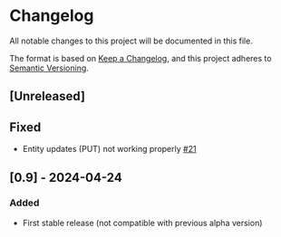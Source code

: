 # Changelog

All notable changes to this project will be documented in this file.

The format is based on [Keep a Changelog](https://keepachangelog.com/en/1.1.0/),
and this project adheres to [Semantic Versioning](https://semver.org/spec/v2.0.0.html).


## [Unreleased]

## Fixed
- Entity updates (PUT) not working properly [#21](https://github.com/SirChri/employee-shift-scheduler/issues/21)

## [0.9] - 2024-04-24

### Added

- First stable release (not compatible with previous alpha version)
